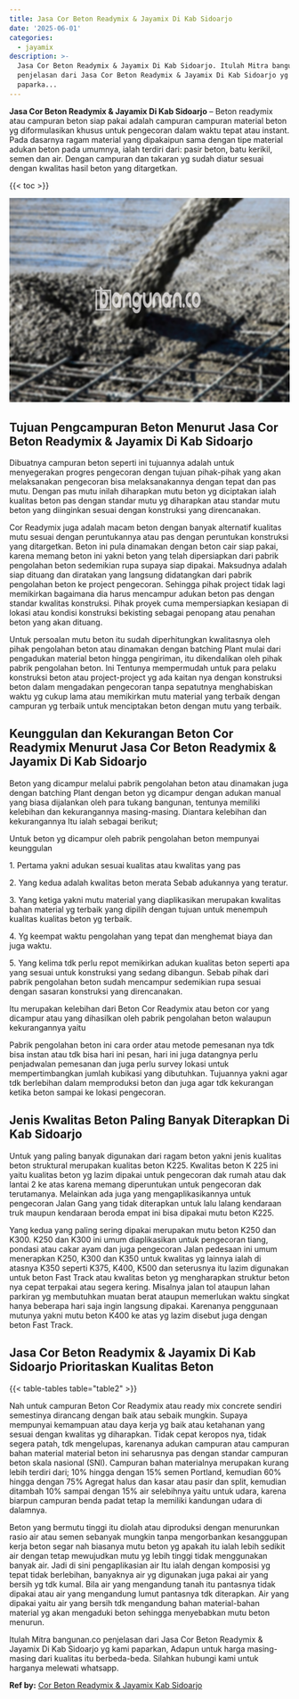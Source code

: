```yaml
---
title: Jasa Cor Beton Readymix & Jayamix Di Kab Sidoarjo
date: '2025-06-01'
categories:
  - jayamix
description: >-
  Jasa Cor Beton Readymix & Jayamix Di Kab Sidoarjo. Itulah Mitra bangunan.co
  penjelasan dari Jasa Cor Beton Readymix & Jayamix Di Kab Sidoarjo yg kami
  paparka...
---
```


**Jasa Cor Beton Readymix & Jayamix Di Kab Sidoarjo** – Beton readymix atau campuran beton siap pakai adalah campuran campuran material beton yg diformulasikan khusus untuk pengecoran dalam waktu tepat atau instant. Pada dasarnya ragam material yang dipakaipun sama dengan tipe material adukan beton pada umumnya, ialah terdiri dari: pasir beton, batu kerikil, semen dan air. Dengan campuran dan takaran yg sudah diatur sesuai dengan kwalitas hasil beton yang ditargetkan.

{{< toc >}}

![Jasa Cor Beton Readymix & Jayamix Di Kab Sidoarjo](/images/jasa-cor-readymix-06.png)

## Tujuan Pengcampuran Beton Menurut Jasa Cor Beton Readymix & Jayamix Di Kab Sidoarjo

Dibuatnya campuran beton seperti ini tujuannya adalah untuk menyegerakan progres pengecoran dengan tujuan pihak-pihak yang akan melaksanakan pengecoran bisa melaksanakannya dengan tepat dan pas mutu. Dengan pas mutu inilah diharapkan mutu beton yg diciptakan ialah kualitas beton pas dengan standar mutu yg diharapkan atau standar mutu beton yang diinginkan sesuai dengan konstruksi yang direncanakan.

Cor Readymix juga adalah macam beton dengan banyak alternatif kualitas mutu sesuai dengan peruntukannya atau pas dengan peruntukan konstruksi yang ditargetkan. Beton ini pula dinamakan dengan beton cair siap pakai, karena memang beton ini yakni beton yang telah dipersiapkan dari pabrik pengolahan beton sedemikian rupa supaya siap dipakai. Maksudnya adalah siap dituang dan diratakan yang langsung didatangkan dari pabrik pengolahan beton ke project pengecoran. Sehingga pihak project tidak lagi memikirkan bagaimana dia harus mencampur adukan beton pas dengan standar kwalitas konstruksi. Pihak proyek cuma mempersiapkan kesiapan di lokasi atau kondisi konstruksi bekisting sebagai penopang atau penahan beton yang akan dituang.

Untuk persoalan mutu beton itu sudah diperhitungkan kwalitasnya oleh pihak pengolahan beton atau dinamakan dengan batching Plant mulai dari pengadukan material beton hingga pengiriman, itu dikendalikan oleh pihak pabrik pengolahan beton. Ini Tentunya mempermudah untuk para pelaku konstruksi beton atau project-project yg ada kaitan nya dengan konstruksi beton dalam mengadakan pengecoran tanpa sepatutnya menghabiskan waktu yg cukup lama atau memikirkan mutu material yang terbaik dengan campuran yg terbaik untuk menciptakan beton dengan mutu yang terbaik.

## Keunggulan dan Kekurangan Beton Cor Readymix Menurut Jasa Cor Beton Readymix & Jayamix Di Kab Sidoarjo

Beton yang dicampur melalui pabrik pengolahan beton atau dinamakan juga dengan batching Plant dengan beton yg dicampur dengan adukan manual yang biasa dijalankan oleh para tukang bangunan, tentunya memiliki kelebihan dan kekurangannya masing-masing. Diantara kelebihan dan kekurangannya Itu ialah sebagai berikut;

Untuk beton yg dicampur oleh pabrik pengolahan beton mempunyai keunggulan

1\. Pertama yakni adukan sesuai kualitas atau kwalitas yang pas

2\. Yang kedua adalah kwalitas beton merata Sebab adukannya yang teratur.

3\. Yang ketiga yakni mutu material yang diaplikasikan merupakan kwalitas bahan material yg terbaik yang dipilih dengan tujuan untuk menempuh kualitas kualitas beton yg terbaik.

4\. Yg keempat waktu pengolahan yang tepat dan menghemat biaya dan juga waktu.

5\. Yang kelima tdk perlu repot memikirkan adukan kualitas beton seperti apa yang sesuai untuk konstruksi yang sedang dibangun. Sebab pihak dari pabrik pengolahan beton sudah mencampur sedemikian rupa sesuai dengan sasaran konstruksi yang direncanakan.

Itu merupakan kelebihan dari Beton Cor Readymix atau beton cor yang dicampur atau yang dihasilkan oleh pabrik pengolahan beton walaupun kekurangannya yaitu

Pabrik pengolahan beton ini cara order atau metode pemesanan nya tdk bisa instan atau tdk bisa hari ini pesan, hari ini juga datangnya perlu penjadwalan pemesanan dan juga perlu survey lokasi untuk mempertimbangkan jumlah kubikasi yang dibutuhkan. Tujuannya yakni agar tdk berlebihan dalam memproduksi beton dan juga agar tdk kekurangan ketika beton sampai ke lokasi pengecoran.

## Jenis Kwalitas Beton Paling Banyak Diterapkan Di Kab Sidoarjo

Untuk yang paling banyak digunakan dari ragam beton yakni jenis kualitas beton struktural merupakan kualitas beton K225. Kwalitas beton K 225 ini yaitu kualitas beton yg lazim dipakai untuk pengecoran dak rumah atau dak lantai 2 ke atas karena memang diperuntukan untuk pengecoran dak terutamanya. Melainkan ada juga yang mengaplikasikannya untuk pengecoran Jalan Gang yang tidak diterapkan untuk lalu lalang kendaraan truk maupun kendaraan beroda empat ini bisa dipakai mutu beton K225.

Yang kedua yang paling sering dipakai merupakan mutu beton K250 dan K300. K250 dan K300 ini umum diaplikasikan untuk pengecoran tiang, pondasi atau cakar ayam dan juga pengecoran Jalan pedesaan ini umum menerapkan K250, K300 dan K350 untuk kwalitas yg lainnya ialah di atasnya K350 seperti K375, K400, K500 dan seterusnya itu lazim digunakan untuk beton Fast Track atau kwalitas beton yg mengharapkan struktur beton nya cepat terpakai atau segera kering. Misalnya jalan tol ataupun lahan parkiran yg membutuhkan muatan berat ataupun memerlukan waktu singkat hanya beberapa hari saja ingin langsung dipakai. Karenanya penggunaan mutunya yakni mutu beton K400 ke atas yg lazim disebut juga dengan beton Fast Track.

## Jasa Cor Beton Readymix & Jayamix Di Kab Sidoarjo Prioritaskan Kualitas Beton

{{< table-tables table="table2" >}}

Nah untuk campuran Beton Cor Readymix atau ready mix concrete sendiri semestinya dirancang dengan baik atau sebaik mungkin. Supaya mempunyai kemampuan atau daya kerja yg baik atau ketahanan yang sesuai dengan kwalitas yg diharapkan. Tidak cepat keropos nya, tidak segera patah, tdk mengelupas, karenanya adukan campuran atau campuran bahan material material beton ini seharusnya pas dengan standar campuran beton skala nasional (SNI). Campuran bahan materialnya merupakan kurang lebih terdiri dari; 10% hingga dengan 15% semen Portland, kemudian 60% hingga dengan 75% Agregat halus dan kasar atau pasir dan split, kemudian ditambah 10% sampai dengan 15% air selebihnya yaitu untuk udara, karena biarpun campuran benda padat tetap Ia memiliki kandungan udara di dalamnya.

Beton yang bermutu tinggi itu diolah atau diproduksi dengan menurunkan rasio air atau semen sebanyak mungkin tanpa mengorbankan kesanggupan kerja beton segar nah biasanya mutu beton yg apakah itu ialah lebih sedikit air dengan tetap mewujudkan mutu yg lebih tinggi tidak menggunakan banyak air. Jadi di sini pengaplikasian air Itu ialah dengan komposisi yg tepat tidak berlebihan, banyaknya air yg digunakan juga pakai air yang bersih yg tdk kumal. Bila air yang mengandung tanah itu pantasnya tidak dipakai atau air yang mengandung lumut pantasnya tdk diterapkan. Air yang dipakai yaitu air yang bersih tdk mengandung bahan material-bahan material yg akan mengaduki beton sehingga menyebabkan mutu beton menurun.

Itulah Mitra bangunan.co penjelasan dari Jasa Cor Beton Readymix & Jayamix Di Kab Sidoarjo yg kami paparkan, Adapun untuk harga masing-masing dari kualitas itu berbeda-beda. Silahkan hubungi kami untuk harganya melewati whatsapp.

**Ref by:** [Cor Beton Readymix & Jayamix Kab Sidoarjo](https://id.wikipedia.org/wiki/Cor)
